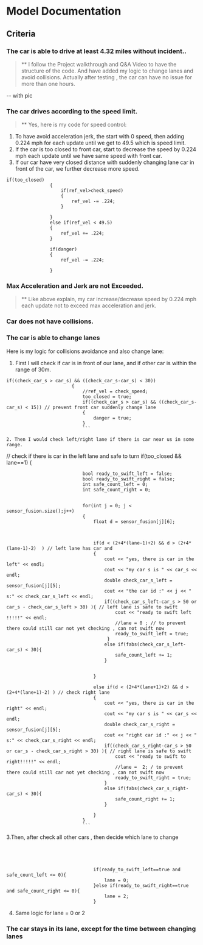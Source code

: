 # Model Documentation

## Criteria

### The car is able to drive at least 4.32 miles without incident..
>** I follow the Project walkthrough and Q&A Video to have the structure of the code. 
And have added my logic to change lanes and avoid collisions. Actually after testing , the car can have no issue for more than one hours.

-- with pic

### The car drives according to the speed limit.
>** Yes, here is my code for speed control:
1. To have avoid acceleration jerk, the start with 0 speed, then adding 0.224 mph for each update until we get to 49.5 which is speed limit.
2. If the car is too closed to front car, start to decrease the speed by 0.224 mph each update until we have same speed with front car.
3. If our car have very closed distance with suddenly changing lane car in front of the car, we further decrease more speed. 
```
if(too_closed)
                {
                    if(ref_vel>check_speed)
                    {
                        ref_vel -= .224;
                    }
                    
                }
                else if(ref_vel < 49.5)
                {
                    ref_vel += .224;
                }
            
                if(danger)
                {
                    ref_vel -= .224;
                    
                }
```

### Max Acceleration and Jerk are not Exceeded.
>** Like above explain, my car increase/decrease speed by 0.224 mph each update not to exceed max acceleration and jerk.

### Car does not have collisions.
### The car is able to change lanes
Here is my logic for collisions avoidance and also change lane:
1. First I will check if car is in front of our lane, and if other car is within the range of 30m.
```
if((check_car_s > car_s) && ((check_car_s-car_s) < 30))
                        {
                            //ref_vel = check_speed;
                            too_closed = true;
                            if((check_car_s > car_s) && ((check_car_s-car_s) < 15)) // prevent front car suddenly change lane
                            {
                                danger = true;
                            }
                            ```
                            
2. Then I would check left/right lane if there is car near us in some range.
```
// check if there is car in the left lane and safe to turn
                            if(too_closed && lane==1)
                            {
                                
                                bool ready_to_swift_left = false;
                                bool ready_to_swift_right = false;
                                int safe_count_left = 0;
                                int safe_count_right = 0;

                                
                                for(int j = 0; j < sensor_fusion.size();j++)
                                {
                                    float d = sensor_fusion[j][6];
                                    
                                    
                                    
                                    if(d < (2+4*(lane-1)+2) && d > (2+4*(lane-1)-2)  ) // left lane has car and
                                    {
                                        cout << "yes, there is car in the left" << endl;
                                        cout << "my car s is " << car_s << endl;
                                        double check_car_s_left = sensor_fusion[j][5];
                                        cout << "the car id :" << j << " s:" << check_car_s_left << endl;
                                        if((check_car_s_left-car_s > 50 or car_s - check_car_s_left > 30) ){ // left lane is safe to swift
                                            cout << "ready to swift left !!!!!" << endl;
                                            //lane = 0 ; // to prevent there could still car not yet checking , can not swift now
                                            ready_to_swift_left = true;
                                         }
                                        else if(fabs(check_car_s_left-car_s) < 30){
                                            safe_count_left += 1;
                                        }
                                        
                                        
                                    }
                                    
                                    else if(d < (2+4*(lane+1)+2) && d > (2+4*(lane+1)-2) ) // check right lane
                                    {
                                        cout << "yes, there is car in the right" << endl;
                                        cout << "my car s is " << car_s << endl;
                                        double check_car_s_right = sensor_fusion[j][5];
                                        cout << "right car id :" << j << " s:" << check_car_s_right << endl;
                                        if((check_car_s_right-car_s > 50 or car_s - check_car_s_right > 30) ){ // right lane is safe to swift
                                            cout << "ready to swift to right!!!!!" << endl;
                                            //lane =  2; / to prevent there could still car not yet checking , can not swift now
                                            ready_to_swift_right = true;
                                        }
                                        else if(fabs(check_car_s_right-car_s) < 30){
                                            safe_count_right += 1;
                                        }
                                        
                                    }
                                }
                                ```
                                

3.Then, after check all other cars , then decide which lane to change
```

                            
                            
                                
                                if(ready_to_swift_left==true and safe_count_left <= 0){
                                    lane = 0;
                                }else if(ready_to_swift_right==true and safe_count_right <= 0){
                                    lane = 2;
                                }
```

4. Same logic for lane = 0 or 2 


### The car stays in its lane, except for the time between changing lanes



